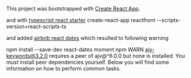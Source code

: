 This project was bootstrapped with [Create React App](https://github.com/facebookincubator/create-react-app).

and with [typescript react starter](https://github.com/Microsoft/TypeScript-React-Starter#typescript-react-starter)
create-react-app reactfront --scripts-version=react-scripts-ts

and added [airbnb react dates](http://airbnb.io/react-dates) which resulted to following warning

npm install --save-dev react-dates moment
npm WARN ajv-keywords@3.2.0 requires a peer of ajv@^6.0.0 but none is installed. You must install peer dependencies yourself.
Below you will find some information on how to perform common tasks.<br>
